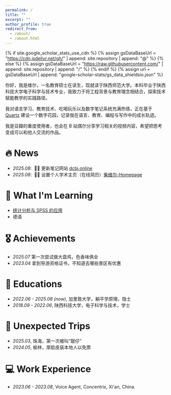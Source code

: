 ```yaml
---
permalink: /
title: ""
excerpt: ""
author_profile: true
redirect_from: 
  - /about/
  - /about.html
---
```


{% if site.google_scholar_stats_use_cdn %}
{% assign gsDataBaseUrl = "https://cdn.jsdelivr.net/gh/" | append: site.repository | append: "@" %}
{% else %}
{% assign gsDataBaseUrl = "https://raw.githubusercontent.com/" | append: site.repository | append: "/" %}
{% endif %}
{% assign url = gsDataBaseUrl | append: "google-scholar-stats/gs_data_shieldsio.json" %}

<span class='anchor' id='about-me'></span>

你好，我是维尔，一名教育硕士在读生，现就读于陕西师范大学。本科毕业于陕西科技大学电子科学与技术专业，我致力于将工程背景与教育理念相结合，探索技术赋能教学的实践路径。

我对语言学习、教育技术、吃喝玩乐以及数字笔记系统充满热情，正在基于 [Quartz](https://quartz.jzhao.xyz/) 建设一个数字花园，记录我在语言、教育、编程与写作中的成长轨迹。

我是豆瓣的重度使用者，也会在 B 站偶尔分享学习相关的视频内容，希望把思考变成可以和他人交流的作品。

# 🔥 News
- *2025.08*: &nbsp;🎉🎉 更新笔记网站 [dcbj.online](https://dcbj.online/)
- *2025.08*: &nbsp;🎉🎉 设置个人学术主页（在线简历）[柴维尔-Homepage](https://pridewood.github.io/)

# 📝 What I'm Learning

- [统计分析与 SPSS 的应用](https://space.bilibili.com/630304558/lists/722799?type=series)
- 德语

# 🎖 Achievements
- *2025.07* 第一次尝试做大盘鸡，色香味俱全
- *2023.04* 拿到导游资格证书，不知道去哪些景区有优惠

# 📖 Educations
- *2022.06 - 2025.08 (now)*, 加里敦大学，躺平学原理，隐士
- *2018.09 - 2022.06*, 陕西科技大学，电子科学与技术，学士

# 📍 Unexpected Trips
- *2025.03*, 珠海，第一次被叫“靓仔”
- *2024.05*, 榆林，厚脸皮装本地人以免票

# 💻 Work Experience
- *2023.06 - 2023.08*, Voice Agent, Concentrix, Xi'an, China.
